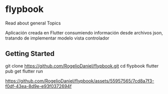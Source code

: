 # flypbook

Read about general Topics

Aplicación creada en Flutter consumiendo información desde archivos json, tratando de implementar modelo vista controlador
## Getting Started

git clone https://github.com/RogelioDaniel/flypbook.git
cd flypbook
flutter pub get
flutter run


https://github.com/RogelioDaniel/flypbook/assets/55957565/7cd8a7f3-f0df-43ea-8d9e-e93f0372694f





